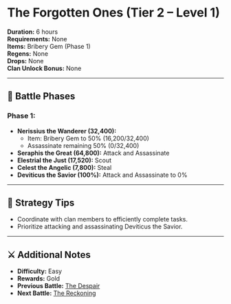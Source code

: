 # The Forgotten Ones (Tier 2 – Level 1)

**Duration:** 6 hours  
**Requirements:** None  
**Items:** Bribery Gem (Phase 1)  
**Regens:** None  
**Drops:** None  
**Clan Unlock Bonus:** None

---

## 🧪 Battle Phases

### Phase 1:
- **Nerissius the Wanderer (32,400):**  
  - Item: Bribery Gem to 50% (16,200/32,400)  
  - Assassinate remaining 50% (0/32,400)  
- **Seraphis the Great (64,800):** Attack and Assassinate  
- **Elestrial the Just (17,520):** Scout  
- **Celest the Angelic (7,800):** Steal  
- **Deviticus the Savior (100%):** Attack and Assassinate to 0%

---

## 🧭 Strategy Tips

- Coordinate with clan members to efficiently complete tasks.  
- Prioritize attacking and assassinating Deviticus the Savior.

---

## ⚔️ Additional Notes

- **Difficulty:** Easy  
- **Rewards:** Gold  
- **Previous Battle:** [The Despair](the-despair.md)  
- **Next Battle:** [The Reckoning](the-reckoning.md)
